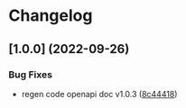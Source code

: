 # Changelog

## [1.0.0] (2022-09-26)


### Bug Fixes

* regen code openapi doc v1.0.3 ([8c44418](https://github.com/circlefin/circle-nodejs-sdk/commit/8c44418fb644ab5ce54f293498893667b69063b2))
